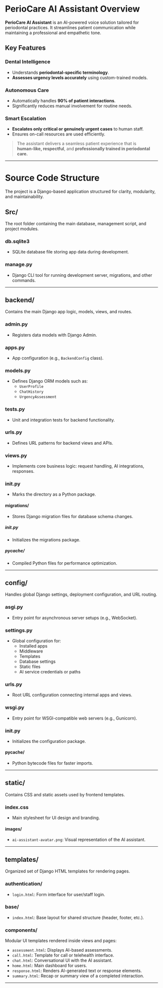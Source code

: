 # PerioCare AI Assistant Overview

**PerioCare AI Assistant** is an AI-powered voice solution tailored for periodontal practices. It streamlines patient communication while maintaining a professional and empathetic tone.

## Key Features

### Dental Intelligence
- Understands **periodontal-specific terminology**.
- **Assesses urgency levels accurately** using custom-trained models.

### Autonomous Care
- Automatically handles **90% of patient interactions**.
- Significantly reduces manual involvement for routine needs.

### Smart Escalation
- **Escalates only critical or genuinely urgent cases** to human staff.
- Ensures on-call resources are used efficiently.

> The assistant delivers a seamless patient experience that is  
> **human-like, respectful**, and **professionally trained in periodontal care.**

---

# Source Code Structure

The project is a Django-based application structured for clarity, modularity, and maintainability.

## Src/
The root folder containing the main database, management script, and project modules.

### db.sqlite3
- SQLite database file storing app data during development.

### manage.py
- Django CLI tool for running development server, migrations, and other commands.

---

## backend/
Contains the main Django app logic, models, views, and routes.

### admin.py
- Registers data models with Django Admin.

### apps.py
- App configuration (e.g., `BackendConfig` class).

### models.py
- Defines Django ORM models such as:
  - `UserProfile`
  - `ChatHistory`
  - `UrgencyAssessment`

### tests.py
- Unit and integration tests for backend functionality.

### urls.py
- Defines URL patterns for backend views and APIs.

### views.py
- Implements core business logic: request handling, AI integrations, responses.

### __init__.py
- Marks the directory as a Python package.

#### migrations/
- Stores Django migration files for database schema changes.

##### __init__.py
- Initializes the migrations package.

##### __pycache__/
- Compiled Python files for performance optimization.

---

## config/
Handles global Django settings, deployment configuration, and URL routing.

### asgi.py
- Entry point for asynchronous server setups (e.g., WebSocket).

### settings.py
- Global configuration for:
  - Installed apps
  - Middleware
  - Templates
  - Database settings
  - Static files
  - AI service credentials or paths

### urls.py
- Root URL configuration connecting internal apps and views.

### wsgi.py
- Entry point for WSGI-compatible web servers (e.g., Gunicorn).

### __init__.py
- Initializes the configuration package.

#### __pycache__/
- Python bytecode files for faster imports.

---

## static/
Contains CSS and static assets used by frontend templates.

### index.css
- Main stylesheet for UI design and branding.

#### images/
- `ai-assistant-avatar.png`: Visual representation of the AI assistant.

---

## templates/
Organized set of Django HTML templates for rendering pages.

### authentication/
- `login.html`: Form interface for user/staff login.

### base/
- `index.html`: Base layout for shared structure (header, footer, etc.).

### components/
Modular UI templates rendered inside views and pages:
- `assessment.html`: Displays AI-based assessments.
- `call.html`: Template for call or telehealth interface.
- `chat.html`: Conversational UI with the AI assistant.
- `home.html`: Main dashboard for users.
- `response.html`: Renders AI-generated text or response elements.
- `summary.html`: Recap or summary view of a completed interaction.

---
